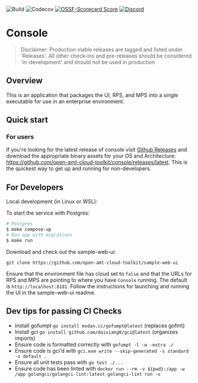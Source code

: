 ![Build](https://img.shields.io/github/actions/workflow/status/open-amt-cloud-toolkit/console/ci.yml?style=for-the-badge&label=Build&logo=github)
![Codecov](https://img.shields.io/codecov/c/github/open-amt-cloud-toolkit/console?style=for-the-badge&logo=codecov)
[![OSSF-Scorecard Score](https://img.shields.io/ossf-scorecard/github.com/open-amt-cloud-toolkit/console?style=for-the-badge&label=OSSF%20Score)](https://api.securityscorecards.dev/projects/github.com/open-amt-cloud-toolkit/console)
[![Discord](https://img.shields.io/discord/1063200098680582154?style=for-the-badge&label=Discord&logo=discord&logoColor=white&labelColor=%235865F2&link=https%3A%2F%2Fdiscord.gg%2FDKHeUNEWVH)](https://discord.gg/DKHeUNEWVH)
# Console


> Disclaimer: Production viable releases are tagged and listed under 'Releases'.  All other check-ins and pre-releases should be considered 'in-development' and should not be used in production

## Overview

This is an application that packages the UI, RPS, and MPS into a single executable for use in an enterprise environment.

## Quick start 

### For users

If you're looking for the latest release of console visit [Github Releases](https://github.com/open-amt-cloud-toolkit/console/releases/latest) and download the appropriate binary assets for your OS and Architecture: https://github.com/open-amt-cloud-toolkit/console/releases/latest. This is the quickest way to get up and running for non-developers.

## For Developers

Local development (in Linux or WSL):

To start the service with Postgres: 

```sh
# Postgres
$ make compose-up
# Run app with migrations
$ make run
```

Download and check out the sample-web-ui:
```
git clone https://github.com/open-amt-cloud-toolkit/sample-web-ui
```

Ensure that the environment file has cloud set to `false` and that the URLs for RPS and MPS are pointing to where you have `Console` running. The default is `http://localhost:8181`. Follow the instructions for launching and running the UI in the sample-web-ui readme.






## Dev tips for passing CI Checks

- Install gofumpt `go install mvdan.cc/gofumpt@latest` (replaces gofmt)
- Install gci `go install github.com/daixiang0/gci@latest` (organizes imports)
- Ensure code is formatted correctly with `gofumpt -l -w -extra ./`
- Ensure code is gci'd with `gci.exe write --skip-generated -s standard -s default .`
- Ensure all unit tests pass with `go test ./...`
- Ensure code has been linted with `docker run --rm -v ${pwd}:/app -w /app golangci/golangci-lint:latest golangci-lint run -v`
